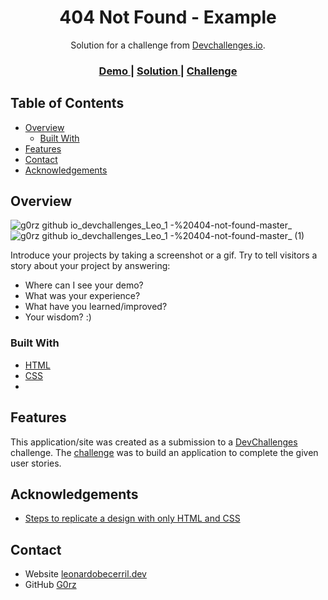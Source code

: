 <!-- Please update value in the {}  -->

<h1 align="center">404 Not Found - Example</h1>

<div align="center">
   Solution for a challenge from  <a href="https://legacy.devchallenges.io/" target="_blank">Devchallenges.io</a>.
</div>

<div align="center">
  <h3>
    <a href="[https://g0rz.github.io/devchallenges/Leo/1.-%20404-not-found-master/](https://g0rz.github.io/devchallenges/Leo/404/)">
      Demo
    </a>
    <span> | </span>
    <a href="https://github.com/G0rz/devchallenges/tree/main/Leo/1.-%20404-not-found-master">
      Solution
    </a>
    <span> | </span>
    <a href="https://legacy.devchallenges.io/challenges/wBunSb7FPrIepJZAg0sY ">
      Challenge
    </a>
  </h3>
</div>

<!-- TABLE OF CONTENTS -->

## Table of Contents

- [Overview](#overview)
  - [Built With](#built-with)
- [Features](#features)
- [Contact](#contact)
- [Acknowledgements](#acknowledgements)

<!-- OVERVIEW -->

## Overview

![g0rz github io_devchallenges_Leo_1 -%20404-not-found-master_](https://github.com/G0rz/devchallenges/assets/63682340/b1873a4a-0088-404e-bb18-14e402fdb0d3)
![g0rz github io_devchallenges_Leo_1 -%20404-not-found-master_ (1)](https://github.com/G0rz/devchallenges/assets/63682340/33ddc084-1778-4e59-b456-589ce369583f)

Introduce your projects by taking a screenshot or a gif. Try to tell visitors a story about your project by answering:

- Where can I see your demo?
- What was your experience?
- What have you learned/improved?
- Your wisdom? :)

### Built With

<!-- This section should list any major frameworks that you built your project using. Here are a few examples.-->

- [HTML](https://www.w3schools.com/html/)
- [CSS](https://www.w3schools.com/css/)
- 
## Features

<!-- List the features of your application or follow the template. Don't share the figma file here :) -->

This application/site was created as a submission to a [DevChallenges](https://devchallenges.io/challenges) challenge. The [challenge](https://devchallenges.io/challenges/wBunSb7FPrIepJZAg0sY) was to build an application to complete the given user stories.

## Acknowledgements

- [Steps to replicate a design with only HTML and CSS](https://devchallenges-blogs.web.app/how-to-replicate-design/)


## Contact

- Website [leonardobecerril.dev](https://leonardobecerril.dev)
- GitHub [G0rz](https://github.com/G0rz)
